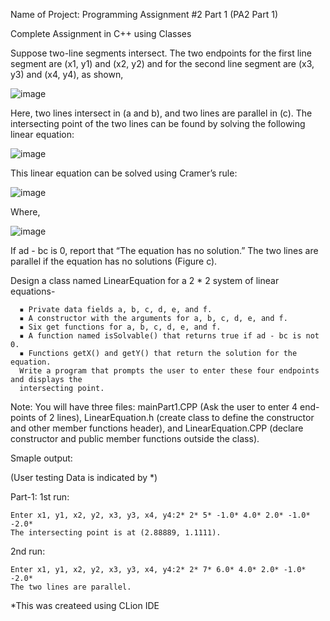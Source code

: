 Name of Project: Programming Assignment #2 Part 1 (PA2 Part 1)

Complete Assignment in C++ using Classes 

Suppose two-line segments intersect. The two endpoints for the first line segment are (x1, 
y1) and (x2, y2) and for the second line segment are (x3, y3) and (x4, y4), as shown,

![image](https://github.com/PaigeSu1/PA_2_Part1_CS181/assets/164946572/5ca6050a-30b2-488a-b688-4920d435ef62)

Here, two lines intersect in (a and b), and two lines are parallel in (c). The intersecting point 
of the two lines can be found by solving the following linear equation:

![image](https://github.com/PaigeSu1/PA_2_Part1_CS181/assets/164946572/eb27689e-9c16-4892-851c-838c7a6c715b)

This linear equation can be solved using Cramer’s rule:

![image](https://github.com/PaigeSu1/PA_2_Part1_CS181/assets/164946572/b450e7dd-bc9d-454a-98f0-a4c499fd89db)

Where, 

![image](https://github.com/PaigeSu1/PA_2_Part1_CS181/assets/164946572/2b329de2-458c-4a06-8df2-13fc88623339)

If ad - bc is 0, report that “The equation has no solution.” The two lines are parallel if the 
equation has no solutions (Figure c). 

Design a class named LinearEquation for a 2 * 2 system of linear equations-

      ▪ Private data fields a, b, c, d, e, and f.
      ▪ A constructor with the arguments for a, b, c, d, e, and f.
      ▪ Six get functions for a, b, c, d, e, and f.
      ▪ A function named isSolvable() that returns true if ad - bc is not 0.
      ▪ Functions getX() and getY() that return the solution for the equation.
      Write a program that prompts the user to enter these four endpoints and displays the 
      intersecting point.
      
Note: You will have three files: mainPart1.CPP (Ask the user to enter 4 end-points of 2 
lines), LinearEquation.h (create class to define the constructor and other member functions 
header), and LinearEquation.CPP (declare constructor and public member functions 
outside the class).


Smaple output: 

(User testing Data is indicated by *)

Part-1:
1st run:

    Enter x1, y1, x2, y2, x3, y3, x4, y4:2* 2* 5* -1.0* 4.0* 2.0* -1.0* -2.0*
    The intersecting point is at (2.88889, 1.1111).

2nd run:

    Enter x1, y1, x2, y2, x3, y3, x4, y4:2* 2* 7* 6.0* 4.0* 2.0* -1.0* -2.0*
    The two lines are parallel.



*This was createed using CLion IDE
